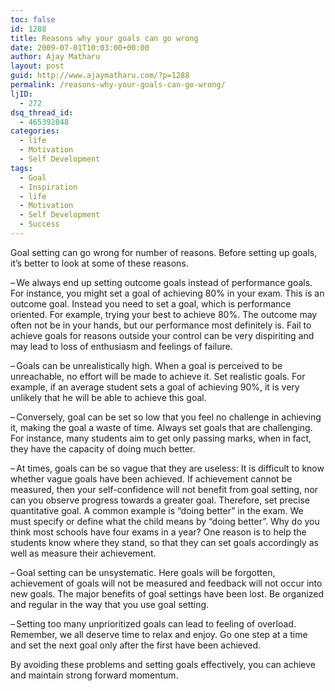 ```yaml
---
toc: false
id: 1288
title: Reasons why your goals can go wrong
date: 2009-07-01T10:03:00+00:00
author: Ajay Matharu
layout: post
guid: http://www.ajaymatharu.com/?p=1288
permalink: /reasons-why-your-goals-can-go-wrong/
ljID:
  - 272
dsq_thread_id:
  - 465392848
categories:
  - life
  - Motivation
  - Self Development
tags:
  - Goal
  - Inspiration
  - life
  - Motivation
  - Self Development
  - Success
---
```

<p class="MsoNormal">
  Goal setting can go wrong for number of reasons. Before setting up goals, it’s better to look at some of these reasons.
</p>

<p class="MsoListParagraphCxSpFirst" style="text-indent: -18pt;">
  <!--[if !supportLists]-->
  
  <span><span> &#8211;<span style="font-family: &quot;Times New Roman&quot;; font-style: normal; font-variant: normal; font-weight: normal; font-size: 7pt; line-height: normal; font-size-adjust: none; font-stretch: normal; -x-system-font: none;"> </span></span></span><!--[endif]-->We always end up setting outcome goals instead of performance goals. For instance, you might set a goal of achieving 80% in your exam. This is an outcome goal. Instead you need to set a goal, which is performance oriented. For example, trying your best to achieve 80%. The outcome may often not be in your hands, but our performance most definitely is. Fail to achieve goals for reasons outside your control can be very dispiriting and may lead to loss of enthusiasm and feelings of failure.
</p>

<p class="MsoListParagraphCxSpMiddle" style="text-indent: -18pt;">
  <!--[if !supportLists]-->
  
  <span><span> &#8211;<span style="font-family: &quot;Times New Roman&quot;; font-style: normal; font-variant: normal; font-weight: normal; font-size: 7pt; line-height: normal; font-size-adjust: none; font-stretch: normal; -x-system-font: none;"> </span></span></span><!--[endif]-->Goals can be unrealistically high. When a goal is perceived to be unreachable, no effort will be made to achieve it. Set realistic goals. For example, if an average student sets a goal of achieving 90%, it is very unlikely that he will be able to achieve this goal.
</p>

<p class="MsoListParagraphCxSpMiddle" style="text-indent: -18pt;">
  <!--[if !supportLists]-->
  
  <span><span> &#8211;<span style="font-family: &quot;Times New Roman&quot;; font-style: normal; font-variant: normal; font-weight: normal; font-size: 7pt; line-height: normal; font-size-adjust: none; font-stretch: normal; -x-system-font: none;"> </span></span></span><!--[endif]-->Conversely, goal can be set so low that you feel no challenge in achieving it, making the goal a waste of time. Always set goals that are challenging. For instance, many students aim to get only passing marks, when in fact, they have the capacity of doing much better.
</p>

<p class="MsoListParagraphCxSpMiddle" style="text-indent: -18pt;">
  <!--[if !supportLists]-->
  
  <span><span> &#8211;<span style="font-family: &quot;Times New Roman&quot;; font-style: normal; font-variant: normal; font-weight: normal; font-size: 7pt; line-height: normal; font-size-adjust: none; font-stretch: normal; -x-system-font: none;"> </span></span></span><!--[endif]-->At times, goals can be so vague that they are useless: It is difficult to know whether vague goals have been achieved. If achievement cannot be measured, then your self-confidence will not benefit from goal setting, nor can you observe progress towards a greater goal. Therefore, set precise quantitative goal. A common example is “doing better” in the exam. We must specify or define what the child means by “doing better”. Why do you think most schools have four exams in a year? One reason is to help the students know where they stand, so that they can set goals accordingly as well as measure their achievement.
</p>

<p class="MsoListParagraphCxSpMiddle" style="text-indent: -18pt;">
  <!--[if !supportLists]-->
  
  <span><span> &#8211;<span style="font-family: &quot;Times New Roman&quot;; font-style: normal; font-variant: normal; font-weight: normal; font-size: 7pt; line-height: normal; font-size-adjust: none; font-stretch: normal; -x-system-font: none;"> </span></span></span>Goal setting can be unsystematic. Here goals will be forgotten, achievement of goals will not be measured and feedback will not occur into new goals. The major benefits of goal settings have been lost. Be organized and regular in the way that you use goal setting.
</p>

<p class="MsoListParagraphCxSpLast" style="text-indent: -18pt;">
  <!--[if !supportLists]-->
  
  <span><span> &#8211;<span style="font-family: &quot;Times New Roman&quot;; font-style: normal; font-variant: normal; font-weight: normal; font-size: 7pt; line-height: normal; font-size-adjust: none; font-stretch: normal; -x-system-font: none;"> </span></span></span><!--[endif]-->Setting too many unprioritized goals can lead to feeling of overload. Remember, we all deserve time to relax and enjoy. Go one step at a time and set the next goal only after the first have been achieved.
</p>

<p class="MsoNormal">
  By avoiding these problems and setting goals effectively, you can achieve and maintain strong forward momentum.
</p>
